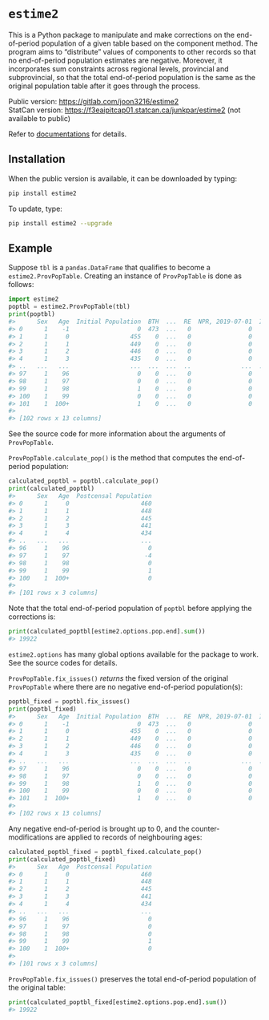 
<!-- README.md is generated from README.Rmd. Please edit that file -->

# `estime2`

This is a Python package to manipulate and make corrections on the
end-of-period population of a given table based on the component method.
The program aims to “distribute” values of components to other records
so that no end-of-period population estimates are negative. Moreover, it
incorporates sum constraints across regional levels, provincial and
subprovincial, so that the total end-of-period population is the same as
the original population table after it goes through the process.

Public version: <https://gitlab.com/joon3216/estime2>  
StatCan version: <https://f3eaipitcap01.statcan.ca/junkpar/estime2> (not
available to public)

Refer to
[documentations](https://gitlab.com/joon3216/estime2/-/tree/master/docs)
for details.

## Installation

When the public version is available, it can be downloaded by typing:

``` bash
pip install estime2
```

To update, type:

``` bash
pip install estime2 --upgrade
```

## Example

Suppose `tbl` is a `pandas.DataFrame` that qualifies to become a
`estime2.ProvPopTable`. Creating an instance of `ProvPopTable` is done
as follows:

``` python
import estime2
poptbl = estime2.ProvPopTable(tbl)
print(poptbl)
#>      Sex   Age  Initial Population  BTH  ...  RE  NPR, 2019-07-01  IMM  IIM
#> 0      1    -1                   0  473  ...   0                0    0    5
#> 1      1     0                 455    0  ...   0                0    0   12
#> 2      1     1                 449    0  ...   0                0    0   10
#> 3      1     2                 446    0  ...   0                0    0   10
#> 4      1     3                 435    0  ...   0                0    0   11
#> ..   ...   ...                 ...  ...  ...  ..              ...  ...  ...
#> 97     1    96                   0    0  ...   0                0    0    0
#> 98     1    97                   0    0  ...   0                0    0    0
#> 99     1    98                   1    0  ...   0                0    0    0
#> 100    1    99                   0    0  ...   0                0    0    0
#> 101    1  100+                   1    0  ...   0                0    0    0
#> 
#> [102 rows x 13 columns]
```

See the source code for more information about the arguments of
`ProvPopTable`.

`ProvPopTable.calculate_pop()` is the method that computes the
end-of-period population:

``` python
calculated_poptbl = poptbl.calculate_pop()
print(calculated_poptbl)
#>      Sex   Age  Postcensal Population
#> 0      1     0                    460
#> 1      1     1                    448
#> 2      1     2                    445
#> 3      1     3                    441
#> 4      1     4                    434
#> ..   ...   ...                    ...
#> 96     1    96                      0
#> 97     1    97                     -4
#> 98     1    98                      0
#> 99     1    99                      1
#> 100    1  100+                      0
#> 
#> [101 rows x 3 columns]
```

Note that the total end-of-period population of `poptbl` before applying
the corrections is:

``` python
print(calculated_poptbl[estime2.options.pop.end].sum())
#> 19922
```

`estime2.options` has many global options available for the package to
work. See the source codes for details.

`ProvPopTable.fix_issues()` *returns* the fixed version of the original
`ProvPopTable` where there are no negative end-of-period population(s):

``` python
poptbl_fixed = poptbl.fix_issues()
print(poptbl_fixed)
#>      Sex   Age  Initial Population  BTH  ...  RE  NPR, 2019-07-01  IMM  IIM
#> 0      1    -1                   0  473  ...   0                0    0    5
#> 1      1     0                 455    0  ...   0                0    0   12
#> 2      1     1                 449    0  ...   0                0    0   10
#> 3      1     2                 446    0  ...   0                0    0   10
#> 4      1     3                 435    0  ...   0                0    0   11
#> ..   ...   ...                 ...  ...  ...  ..              ...  ...  ...
#> 97     1    96                   0    0  ...   0                0    0    0
#> 98     1    97                   0    0  ...   0                0    0    0
#> 99     1    98                   1    0  ...   0                0    0    0
#> 100    1    99                   0    0  ...   0                0    0    0
#> 101    1  100+                   1    0  ...   0                0    0    0
#> 
#> [102 rows x 13 columns]
```

Any negative end-of-period is brought up to 0, and the
counter-modifications are applied to records of neighbouring ages:

``` python
calculated_poptbl_fixed = poptbl_fixed.calculate_pop()
print(calculated_poptbl_fixed)
#>      Sex   Age  Postcensal Population
#> 0      1     0                    460
#> 1      1     1                    448
#> 2      1     2                    445
#> 3      1     3                    441
#> 4      1     4                    434
#> ..   ...   ...                    ...
#> 96     1    96                      0
#> 97     1    97                      0
#> 98     1    98                      0
#> 99     1    99                      1
#> 100    1  100+                      0
#> 
#> [101 rows x 3 columns]
```

`ProvPopTable.fix_issues()` preserves the total end-of-period population
of the original table:

``` python
print(calculated_poptbl_fixed[estime2.options.pop.end].sum())
#> 19922
```
